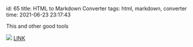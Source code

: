 id: 65
title: HTML to Markdown Converter
tags: html, markdown, converter
time: 2021-06-23 23:17:43

This and other good tools

![](http://localhost/bkmks_fotos/pics/None)
[LINK](https://tinyurl.com/yza7nten)